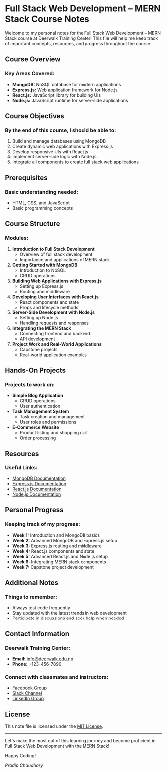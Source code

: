 # Full Stack Web Development – MERN Stack Course Notes

Welcome to my personal notes for the Full Stack Web Development – MERN Stack course at Deerwalk Training Center! This file will help me keep track of important concepts, resources, and progress throughout the course.

## Course Overview

### Key Areas Covered:

- **MongoDB:** NoSQL database for modern applications
- **Express.js:** Web application framework for Node.js
- **React.js:** JavaScript library for building UIs
- **Node.js:** JavaScript runtime for server-side applications

## Course Objectives

### By the end of this course, I should be able to:

1. Build and manage databases using MongoDB
2. Create dynamic web applications with Express.js
3. Develop responsive UIs with React.js
4. Implement server-side logic with Node.js
5. Integrate all components to create full stack web applications

## Prerequisites

### Basic understanding needed:

- HTML, CSS, and JavaScript
- Basic programming concepts

## Course Structure

### Modules:

1. **Introduction to Full Stack Development**
   - Overview of full stack development
   - Importance and applications of MERN stack
2. **Getting Started with MongoDB**
   - Introduction to NoSQL
   - CRUD operations
3. **Building Web Applications with Express.js**
   - Setting up Express.js
   - Routing and middleware
4. **Developing User Interfaces with React.js**
   - React components and state
   - Props and lifecycle methods
5. **Server-Side Development with Node.js**
   - Setting up Node.js
   - Handling requests and responses
6. **Integrating the MERN Stack**
   - Connecting frontend and backend
   - API development
7. **Project Work and Real-World Applications**
   - Capstone projects
   - Real-world application examples

## Hands-On Projects

### Projects to work on:

- **Simple Blog Application**
  - CRUD operations
  - User authentication
- **Task Management System**
  - Task creation and management
  - User roles and permissions
- **E-Commerce Website**
  - Product listing and shopping cart
  - Order processing

## Resources

### Useful Links:

- [MongoDB Documentation](https://docs.mongodb.com/)
- [Express.js Documentation](https://expressjs.com/)
- [React.js Documentation](https://reactjs.org/docs/getting-started.html)
- [Node.js Documentation](https://nodejs.org/en/docs/)

## Personal Progress

### Keeping track of my progress:

- **Week 1:** Introduction and MongoDB basics
- **Week 2:** Advanced MongoDB and Express.js setup
- **Week 3:** Express.js routing and middleware
- **Week 4:** React.js components and state
- **Week 5:** Advanced React.js and Node.js setup
- **Week 6:** Integrating MERN stack components
- **Week 7:** Capstone project development

## Additional Notes

### Things to remember:

- Always test code frequently
- Stay updated with the latest trends in web development
- Participate in discussions and seek help when needed

## Contact Information

### Deerwalk Training Center:

- **Email:** info@deerwalk.edu.np
- **Phone:** +123-456-7890

### Connect with classmates and instructors:

- [Facebook Group](#)
- [Slack Channel](#)
- [LinkedIn Group](#)

## License

This note file is licensed under the [MIT License](LICENSE).

---

Let's make the most out of this learning journey and become proficient in Full Stack Web Development with the MERN Stack!

Happy Coding!

_Pradip Chaudhary_
